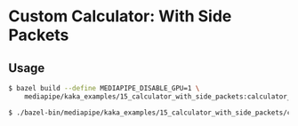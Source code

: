 # Custom Calculator: With Side Packets

## Usage

```bash
$ bazel build --define MEDIAPIPE_DISABLE_GPU=1 \
    mediapipe/kaka_examples/15_calculator_with_side_packets:calculator_with_side_packets
```

```bash
$ ./bazel-bin/mediapipe/kaka_examples/15_calculator_with_side_packets/calculator_with_side_packets
```
